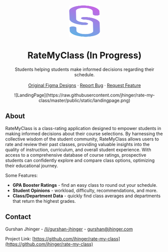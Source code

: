 <!-- PROJECT LOGO -->
<br />
<div align="center">
  <a href="https://github.com/jhinger/rate-my-class">
    <img src="public/static/logo-2.svg" alt="Logo" width="100" height="100">
  </a>

  <h1 align="center">RateMyClass (In Progress)</h1>

  <p align="center">
    Students helping students make informed decisions regarding their schedule.
    <br />
    <br />
    <a href="https://www.figma.com/file/XIzxWbceRAJglpH5X4KP6S/RateMyClass?type=design&node-id=0%3A1&mode=design&t=YXUUj8b9HVF7YOve-1">Original Figma Designs</a>
    ·
    <a href="https://github.com/jhinger/rate-my-class/issues">Report Bug</a>
    ·
    <a href="https://github.com/jhinger/rate-my-class/issues">Request Feature</a>
  </p>
</div>

<div align="center">
![LandingPage](https://raw.githubusercontent.com/jhinger/rate-my-class/master/public/static/landingpage.png)
</div>

<!-- About -->
## About

RateMyClass is a class-rating application designed to empower students in making informed decisions about their course selections. By harnessing the collective wisdom of the student community, RateMyClass allows users to rate and review their past classes, providing valuable insights into the quality of instruction, curriculum, and overall student experience. With access to a comprehensive database of course ratings, prospective students can confidently explore and compare class options, optimizing their educational journey.

Some Features:
* <strong>GPA Booster Ratings</strong> - find an easy class to round out your schedule.
* <strong>Student Opinions</strong> - workload, difficulty, recommendations, and more.
* <strong>Class/Department Data</strong> - quickly find class averages and departments that return the highest grades.

## Contact

Gurshan Jhinger - [/li/gurshan-jhinger](https://www.linkedin.com/in/gurshan-jhinger/) - gurshan@jhinger.com

Project Link: [https://github.com/jhinger/rate-my-class](https://github.com/jhinger/rate-my-class)
